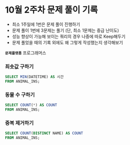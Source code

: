 # 10월 2주차 문제 풀이 기록

- 최소 1주일에 1번은 문제 풀이 진행하기
- 문제 풀이 1번에 3문제는 풀기 (단, 최소 1문제는 중급 난이도)
- 성능 향상이 가능해 보이는 쿼리의 경우 나중에 따로 Keep해두기
- 문제 풀었을 때의 기록 외에도 왜 그렇게 작성했는지 생각해보기

**`문제플랫폼`** 프로그래머스

### 최솟값 구하기

```sql
SELECT MIN(DATETIME) AS 시간
FROM ANIMAL_INS;
```

### 동물 수 구하기

```sql
SELECT COUNT(*) AS COUNT
FROM ANIMAL_INS;
```

### 중복 제거하기

```sql
SELECT COUNT(DISTINCT NAME) AS COUNT
FROM ANIMAL_INS;
```